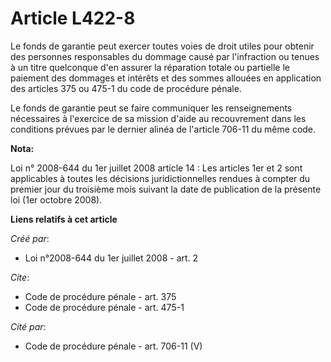 # Article L422-8

Le fonds de garantie peut exercer toutes voies de droit utiles pour obtenir des personnes responsables du dommage causé par
l'infraction ou tenues à un titre quelconque d'en assurer la réparation totale ou partielle le paiement des dommages et
intérêts et des sommes allouées en application des articles 375 ou 475-1 du code de procédure pénale. 

Le fonds de garantie peut se faire communiquer les renseignements nécessaires à l'exercice de sa mission d'aide au
recouvrement dans les conditions prévues par le dernier alinéa de l'article 706-11 du même code.

**Nota:**

Loi n° 2008-644 du 1er juillet 2008 article 14 : Les articles 1er et 2 sont applicables à toutes les décisions
juridictionnelles rendues à compter du premier jour du troisième mois suivant la date de publication de la présente loi (1er
octobre 2008).

**Liens relatifs à cet article**

_Créé par_:

  - Loi n°2008-644 du 1er juillet 2008 - art. 2

_Cite_:

  - Code de procédure pénale - art. 375
  - Code de procédure pénale - art. 475-1

_Cité par_:

  - Code de procédure pénale - art. 706-11 (V)
